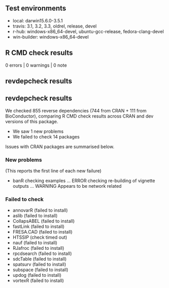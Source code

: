 ## Test environments

* local: darwin15.6.0-3.5.1
* travis: 3.1, 3.2, 3.3, oldrel, release, devel
* r-hub: windows-x86_64-devel, ubuntu-gcc-release, fedora-clang-devel
* win-builder: windows-x86_64-devel

## R CMD check results

0 errors | 0 warnings | 0 note

## revdepcheck results

## revdepcheck results

We checked 855 reverse dependencies (744 from CRAN + 111 from BioConductor), comparing R CMD check results across CRAN and dev versions of this package.

 * We saw 1 new problems
 * We failed to check 14 packages

Issues with CRAN packages are summarised below.

### New problems
(This reports the first line of each new failure)

* banR
  checking examples ... ERROR
  checking re-building of vignette outputs ... WARNING
  Appears to be network related

### Failed to check

* annovarR    (failed to install)
* aslib       (failed to install)
* CollapsABEL (failed to install)
* fastLink    (failed to install)
* FRESA.CAD   (failed to install)
* HTSSIP      (check timed out)
* nauf        (failed to install)
* RJafroc     (failed to install)
* rpcdsearch  (failed to install)
* sdcTable    (failed to install)
* spatsurv    (failed to install)
* subspace    (failed to install)
* updog       (failed to install)
* vortexR     (failed to install)
